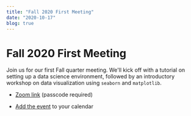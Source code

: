 ```yaml
---
title: "Fall 2020 First Meeting"
date: "2020-10-17"
blog: true
---
```


# Fall 2020 First Meeting


Join us for our first Fall quarter meeting.
We'll kick off with a tutorial on setting up a data science environment,
followed by an introductory workshop on data visualization using 
`seaborn` and `matplotlib`.

- [Zoom link](https://ucsc.zoom.us/j/95147388212?pwd=YWF6aHJveEhzT2s2bnVVSzExUDVOZz09) (passcode required)

- [Add the event](https://calendar.google.com/event?action=TEMPLATE&tmeid=NjdpMzU0a3A0dTRlYXZsOGswbWtwcmhnbHJfMjAyMDEwMTZUMDAwMDAwWiB1Y3NjZGF0YXNjaWVuY2VAbQ&tmsrc=ucscdatascience%40gmail.com&scp=ALL) to your calendar